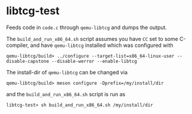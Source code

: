# libtcg-test

Feeds code in `code.c` through `qemu-libtcg` and dumps the output.

The `build_and_run_x86_64.sh` script assumes you have `CC` set to some C-compiler, and have `qemu-libtcg` installed which was configured with
```
qemu-libtcg/build> ../configure --target-list=x86_64-linux-user --disable-capstone --disable-werror --enable-libtcg
```
The install-dir of `qemu-libtcg` can be changed via
```
qemu-libtcg/build> meson configure -Dprefix=/my/install/dir
```
and the `build_and_run_x86_64.sh` script is run as
```
libtcg-test> sh build_and_run_x86_64.sh /my/install/dir
```

